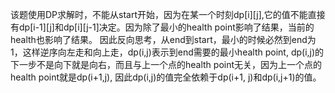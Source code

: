 该题使用DP求解时，不能从start开始，因为在某一个时刻dp[i][j],它的值不能直接有dp[i-1][j]和dp[i][j-1]决定。因为除了最小的health point影响了结果，当前的health也影响了结果。
因此反向思考，从end到start，最小的时候必然到end为1，这样逆序向左走和向上走，dp(i,j)表示到end需要的最小health point, dp(i,j)的下一步不是向下就是向右，而且与上一个点的health point无关，因为上一个点的health point就是dp(i+1,j), 因此dp(i,j)的值完全依赖于dp(i+1, j)和dp(i,j+1)的值。